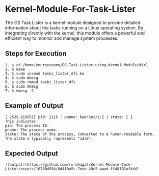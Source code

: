 # Kernel-Module-For-Task-Lister
The OS Task Lister is a kernel module designed to provide detailed information about the tasks running on a Linux operating system. By integrating directly with the kernel, this module offers a powerful and efficient way to monitor and manage system processes.

## Steps for Execution
```
1. $ cd /home/yoursysname/OS-Task-Lister-using-Kernel-Module/dir1
2. $ make
3. $ sudo insmod tasks_lister_dfs.ko
4. $ sudo dmesg
5. $ sudo rmmod tasks_lister_dfs
6. $ sudo dmesg
7. $ dmesg -C
```

## Example of Output
```
[ 2539.819551] pid: 2115 | pname: kworker/1:2 | state: I ]
This indicates:
pid: The process ID.
pname: The process name.
state: The state of the process, converted to a human-readable form. The state I typically represents "idle".
```
## Expected Output 
```
![output](https://github.com/ru-bhagat/Kernel-Module-Task-Lister/assets/167604594/6d4f0a5c-7ece-48c5-aaad-ff48f82af4dd)

```
